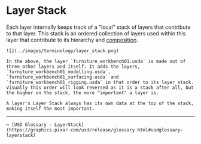# Layer Stack

Each layer internally keeps track of a "local" stack of layers that contribute to that layer. This stack is an ordered collection of layers used within this layer that contribute to its hierarchy and [composition](./composition.md).

```admonish example title="furniture_workbench01.usda layer stack"
![](../images/terminology/layer_stack.png)

In the above, the layer `furniture_workbench01.usda` is made out of three other layers and itself. It adds the layers, `furniture_workbench01_modelling.usda`, `furniture_workbench01_surfacing.usda` and `furniture_workbench01_rigging.usda` in that order to its layer stack. Visually this order will look reversed as it is a stack after all, but the higher on the stack, the more "important" a layer is.
```

```admonish info title=""
A layer's Layer Stack always has its own data at the top of the stack, making itself the most important.
```

---

```admonish note title=""
↪ [USD Glossary - LayerStack](https://graphics.pixar.com/usd/release/glossary.html#usdglossary-layerstack)
```